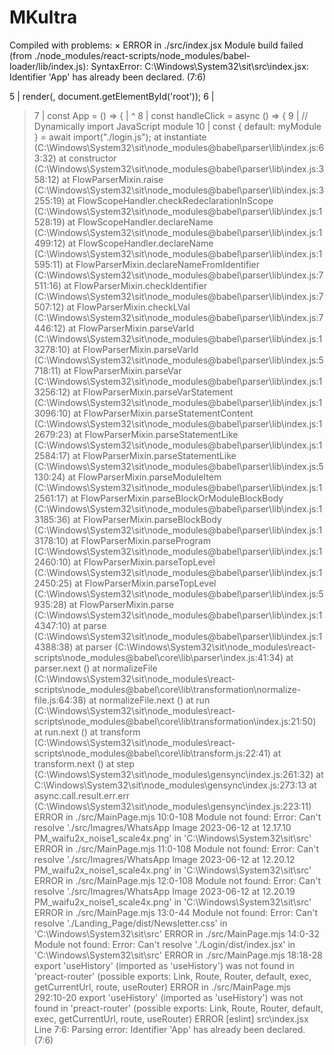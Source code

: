 # MKultra

Compiled with problems:
×
ERROR in ./src/index.jsx
Module build failed (from ./node_modules/react-scripts/node_modules/babel-loader/lib/index.js):
SyntaxError: C:\Windows\System32\sit\src\index.jsx: Identifier 'App' has already been declared. (7:6)

   5 | render(<App />, document.getElementById('root'));
   6 |
>  7 | const App = () => {
     |       ^
   8 |   const handleClick = async () => {
   9 |     // Dynamically import JavaScript module
  10 |     const { default: myModule } = await import("./login.js");
    at instantiate (C:\Windows\System32\sit\node_modules\@babel\parser\lib\index.js:63:32)
    at constructor (C:\Windows\System32\sit\node_modules\@babel\parser\lib\index.js:358:12)
    at FlowParserMixin.raise (C:\Windows\System32\sit\node_modules\@babel\parser\lib\index.js:3255:19)
    at FlowScopeHandler.checkRedeclarationInScope (C:\Windows\System32\sit\node_modules\@babel\parser\lib\index.js:1528:19)
    at FlowScopeHandler.declareName (C:\Windows\System32\sit\node_modules\@babel\parser\lib\index.js:1499:12)
    at FlowScopeHandler.declareName (C:\Windows\System32\sit\node_modules\@babel\parser\lib\index.js:1595:11)
    at FlowParserMixin.declareNameFromIdentifier (C:\Windows\System32\sit\node_modules\@babel\parser\lib\index.js:7511:16)
    at FlowParserMixin.checkIdentifier (C:\Windows\System32\sit\node_modules\@babel\parser\lib\index.js:7507:12)
    at FlowParserMixin.checkLVal (C:\Windows\System32\sit\node_modules\@babel\parser\lib\index.js:7446:12)
    at FlowParserMixin.parseVarId (C:\Windows\System32\sit\node_modules\@babel\parser\lib\index.js:13278:10)
    at FlowParserMixin.parseVarId (C:\Windows\System32\sit\node_modules\@babel\parser\lib\index.js:5718:11)
    at FlowParserMixin.parseVar (C:\Windows\System32\sit\node_modules\@babel\parser\lib\index.js:13256:12)
    at FlowParserMixin.parseVarStatement (C:\Windows\System32\sit\node_modules\@babel\parser\lib\index.js:13096:10)
    at FlowParserMixin.parseStatementContent (C:\Windows\System32\sit\node_modules\@babel\parser\lib\index.js:12679:23)
    at FlowParserMixin.parseStatementLike (C:\Windows\System32\sit\node_modules\@babel\parser\lib\index.js:12584:17)
    at FlowParserMixin.parseStatementLike (C:\Windows\System32\sit\node_modules\@babel\parser\lib\index.js:5130:24)
    at FlowParserMixin.parseModuleItem (C:\Windows\System32\sit\node_modules\@babel\parser\lib\index.js:12561:17)
    at FlowParserMixin.parseBlockOrModuleBlockBody (C:\Windows\System32\sit\node_modules\@babel\parser\lib\index.js:13185:36)
    at FlowParserMixin.parseBlockBody (C:\Windows\System32\sit\node_modules\@babel\parser\lib\index.js:13178:10)
    at FlowParserMixin.parseProgram (C:\Windows\System32\sit\node_modules\@babel\parser\lib\index.js:12460:10)
    at FlowParserMixin.parseTopLevel (C:\Windows\System32\sit\node_modules\@babel\parser\lib\index.js:12450:25)
    at FlowParserMixin.parseTopLevel (C:\Windows\System32\sit\node_modules\@babel\parser\lib\index.js:5935:28)
    at FlowParserMixin.parse (C:\Windows\System32\sit\node_modules\@babel\parser\lib\index.js:14347:10)
    at parse (C:\Windows\System32\sit\node_modules\@babel\parser\lib\index.js:14388:38)
    at parser (C:\Windows\System32\sit\node_modules\react-scripts\node_modules\@babel\core\lib\parser\index.js:41:34)
    at parser.next (<anonymous>)
    at normalizeFile (C:\Windows\System32\sit\node_modules\react-scripts\node_modules\@babel\core\lib\transformation\normalize-file.js:64:38)
    at normalizeFile.next (<anonymous>)
    at run (C:\Windows\System32\sit\node_modules\react-scripts\node_modules\@babel\core\lib\transformation\index.js:21:50)
    at run.next (<anonymous>)
    at transform (C:\Windows\System32\sit\node_modules\react-scripts\node_modules\@babel\core\lib\transform.js:22:41)
    at transform.next (<anonymous>)
    at step (C:\Windows\System32\sit\node_modules\gensync\index.js:261:32)
    at C:\Windows\System32\sit\node_modules\gensync\index.js:273:13
    at async.call.result.err.err (C:\Windows\System32\sit\node_modules\gensync\index.js:223:11)
ERROR in ./src/MainPage.mjs 10:0-108
Module not found: Error: Can't resolve './src/Imagres/WhatsApp Image 2023-06-12 at 12.17.10 PM_waifu2x_noise1_scale4x.png' in 'C:\Windows\System32\sit\src'
ERROR in ./src/MainPage.mjs 11:0-108
Module not found: Error: Can't resolve './src/Imagres/WhatsApp Image 2023-06-12 at 12.20.12 PM_waifu2x_noise1_scale4x.png' in 'C:\Windows\System32\sit\src'
ERROR in ./src/MainPage.mjs 12:0-108
Module not found: Error: Can't resolve './src/Imagres/WhatsApp Image 2023-06-12 at 12.20.19 PM_waifu2x_noise1_scale4x.png' in 'C:\Windows\System32\sit\src'
ERROR in ./src/MainPage.mjs 13:0-44
Module not found: Error: Can't resolve './Landing_Page/dist/Newsletter.css' in 'C:\Windows\System32\sit\src'
ERROR in ./src/MainPage.mjs 14:0-32
Module not found: Error: Can't resolve './Login/dist/index.jsx' in 'C:\Windows\System32\sit\src'
ERROR in ./src/MainPage.mjs 18:18-28
export 'useHistory' (imported as 'useHistory') was not found in 'preact-router' (possible exports: Link, Route, Router, default, exec, getCurrentUrl, route, useRouter)
ERROR in ./src/MainPage.mjs 292:10-20
export 'useHistory' (imported as 'useHistory') was not found in 'preact-router' (possible exports: Link, Route, Router, default, exec, getCurrentUrl, route, useRouter)
ERROR
[eslint] 
src\index.jsx
  Line 7:6:  Parsing error: Identifier 'App' has already been declared. (7:6)
